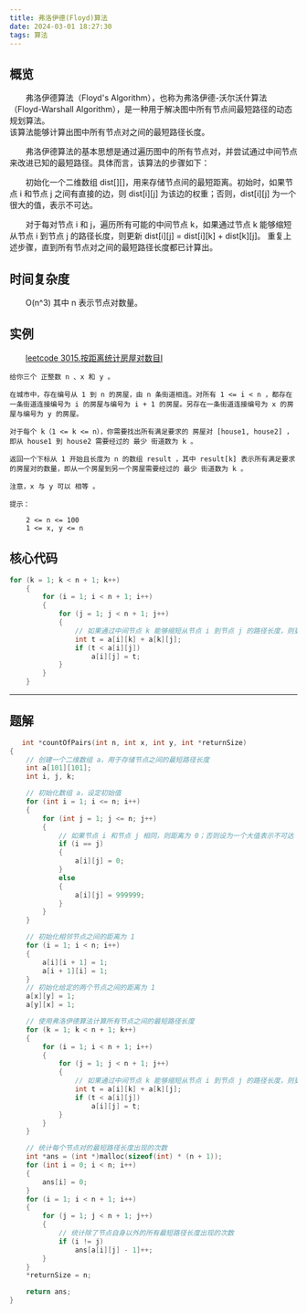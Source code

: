 ```yaml
---
title: 弗洛伊德(Floyd)算法
date: 2024-03-01 18:27:30
tags: 算法
---
```




## 概览

弗洛伊德算法（Floyd's Algorithm），也称为弗洛伊德-沃尔沃什算法（Floyd-Warshall Algorithm），是一种用于解决图中所有节点间最短路径的动态规划算法。\
该算法能够计算出图中所有节点对之间的最短路径长度。

弗洛伊德算法的基本思想是通过遍历图中的所有节点对，并尝试通过中间节点来改进已知的最短路径。具体而言，该算法的步骤如下：

初始化一个二维数组 dist[][]，用来存储节点间的最短距离。初始时，如果节点 i 和节点 j 之间有直接的边，则 dist[i][j] 为该边的权重；否则，dist[i][j] 为一个很大的值，表示不可达。

对于每对节点 i 和 j，遍历所有可能的中间节点 k，如果通过节点 k 能够缩短从节点 i 到节点 j 的路径长度，则更新 dist[i][j] = dist[i][k] + dist[k][j]。
重复上述步骤，直到所有节点对之间的最短路径长度都已计算出。

## 时间复杂度

 O(n^3) 其中 n 表示节点对数量。

## 实例

 [leetcode 3015.按距离统计房屋对数目I](https://leetcode.cn/problems/count-the-number-of-houses-at-a-certain-distance-i/description/)

    给你三个 正整数 n 、x 和 y 。

    在城市中，存在编号从 1 到 n 的房屋，由 n 条街道相连。对所有 1 <= i < n ，都存在一条街道连接编号为 i 的房屋与编号为 i + 1 的房屋。另存在一条街道连接编号为 x 的房屋与编号为 y 的房屋。

    对于每个 k（1 <= k <= n），你需要找出所有满足要求的 房屋对 [house1, house2] ，即从 house1 到 house2 需要经过的 最少 街道数为 k 。

    返回一个下标从 1 开始且长度为 n 的数组 result ，其中 result[k] 表示所有满足要求的房屋对的数量，即从一个房屋到另一个房屋需要经过的 最少 街道数为 k 。

    注意，x 与 y 可以 相等 。

    提示：

        2 <= n <= 100
        1 <= x, y <= n

## 核心代码
```c
for (k = 1; k < n + 1; k++)
    {
        for (i = 1; i < n + 1; i++)
        {
            for (j = 1; j < n + 1; j++)
            {
                // 如果通过中间节点 k 能够缩短从节点 i 到节点 j 的路径长度，则更新路径长度
                int t = a[i][k] + a[k][j];
                if (t < a[i][j])
                    a[i][j] = t;
            }
        }
    }
```
***

## 题解

```c
   int *countOfPairs(int n, int x, int y, int *returnSize)
{
    // 创建一个二维数组 a，用于存储节点之间的最短路径长度
    int a[101][101];
    int i, j, k;

    // 初始化数组 a，设定初始值
    for (int i = 1; i <= n; i++)
    {
        for (int j = 1; j <= n; j++)
        {
            // 如果节点 i 和节点 j 相同，则距离为 0；否则设为一个大值表示不可达
            if (i == j)
            {
                a[i][j] = 0;
            }
            else
            {
                a[i][j] = 999999;
            }
        }
    }

    // 初始化相邻节点之间的距离为 1
    for (i = 1; i < n; i++)
    {
        a[i][i + 1] = 1;
        a[i + 1][i] = 1;
    }
    // 初始化给定的两个节点之间的距离为 1
    a[x][y] = 1;
    a[y][x] = 1;

    // 使用弗洛伊德算法计算所有节点之间的最短路径长度
    for (k = 1; k < n + 1; k++)
    {
        for (i = 1; i < n + 1; i++)
        {
            for (j = 1; j < n + 1; j++)
            {
                // 如果通过中间节点 k 能够缩短从节点 i 到节点 j 的路径长度，则更新路径长度
                int t = a[i][k] + a[k][j];
                if (t < a[i][j])
                    a[i][j] = t;
            }
        }
    }

    // 统计每个节点对的最短路径长度出现的次数
    int *ans = (int *)malloc(sizeof(int) * (n + 1));
    for (int i = 0; i < n; i++)
    {
        ans[i] = 0;
    }
    for (i = 1; i < n + 1; i++)
    {
        for (j = 1; j < n + 1; j++)
        {
            // 统计除了节点自身以外的所有最短路径长度出现的次数
            if (i != j)
                ans[a[i][j] - 1]++;
        }
    }
    *returnSize = n;

    return ans;
}


```

<style>
  h3, h4 {text-align: center;}
  p {text-indent: 2em;}
</style>